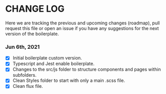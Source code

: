 # CHANGE LOG

Here we are tracking the previous and upcoming changes (roadmap), pull request this file or open an issue if you have any suggestions for the next version of the boilerplate.

### Jun 6th, 2021
- [x] Initial boilerplate custom version.
- [x] Typescript and Jest enable boilerplate.
- [x] Changes to the src/js folder to structure components and pages within subfolders.
- [x] Clean Styles folder to start with only a main .scss file.
- [x] Clean flux file.
